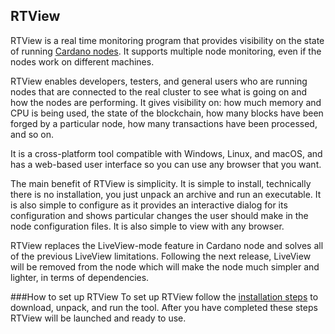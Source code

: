 ## RTView
RTView is a real time monitoring program that provides visibility on the state of running [Cardano nodes](https://github.com/input-output-hk/cardano-node/). It supports multiple node monitoring, even if the nodes work on different machines. 

RTView enables developers, testers, and general users who are running nodes that are connected to the real cluster to see what is going on and how the nodes are performing. It gives visibility on: how much memory and CPU is being used, the state of the blockchain, how many blocks have been forged by a particular node, how many transactions have been processed, and so on.

It is a cross-platform tool compatible with Windows, Linux, and macOS, and 
has a web-based user interface so you can use any browser that you want.

The main benefit of RTView is simplicity. It is simple to install, technically there is no installation, you just unpack an archive and run an executable. It is also simple to configure as it provides an interactive dialog for its configuration and shows particular changes the user should make in the node configuration files. It is also simple to view with any browser.

RTView replaces the LiveView-mode feature in Cardano node and solves all of the previous LiveView limitations. Following the next release, LiveView will be removed from the node which will make the node much simpler and lighter, in terms of dependencies. 

###How to set up RTView
To set up RTView follow the [installation steps](https://github.com/input-output-hk/cardano-rt-view/blob/master/doc/getting-started/install.md) to download, unpack, and run the tool. After you have completed these steps RTView will be launched and ready to use.
